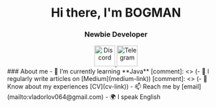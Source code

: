 <div id="header" align="center">
	<h1>Hi there, I'm BOGMAN</h1>
	<h3>Newbie Developer</h3>
</div>
<div id="socials" align="center">
	<a href="https://discordapp.com/users/311934522356662273">
		<img src="https://cdn.icon-icons.com/icons2/2108/PNG/512/discord_icon_130958.png" width="48" height="48" alt="Discord"/>
	</a>
	<a href="https://t.me/LLlyT1">
		<img src="https://cdn.icon-icons.com/icons2/2108/PNG/512/telegram_icon_130816.png" width="48" height="48" alt="Telegram"/>
	</a>
</div>
### About me
- 🌱 I’m currently learning **Java**
 [comment]: <> (- 📝 I regularly write articles on [Medium](medium-link))
[comment]: <> (- 📄 Know about my experiences [CV](cv-link))
- 📫 Reach me by [email](mailto:vladorlov064@gmail.com)
- 🌍 I speak English
